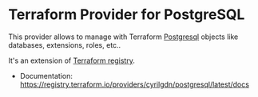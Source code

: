 Terraform Provider for PostgreSQL
=================================

This provider allows to manage with Terraform [Postgresql](https://www.postgresql.org/) objects like databases, extensions, roles, etc..

It's an extension of [Terraform registry](https://registry.terraform.io/providers/cyrilgdn/postgresql/latest/docs).

- Documentation: https://registry.terraform.io/providers/cyrilgdn/postgresql/latest/docs
